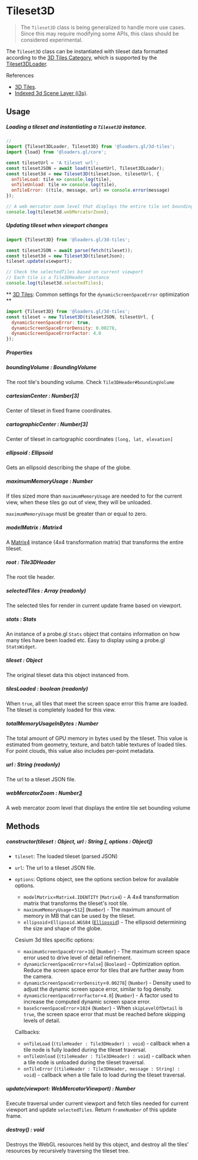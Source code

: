 # Tileset3D

> The `Tileset3D` class is being generalized to handle more use cases. Since this may require modifying some APIs, this class should be considered experimental.

The `Tileset3D` class can be instantiated with tileset data formatted according to the [3D Tiles Category](docs/specifications/3d-tiles), which is supported by the [Tileset3DLoader](docs/api-reference/3d-tiles/tileset-3d-loader).

References

- [3D Tiles](https://github.com/AnalyticalGraphicsInc/3d-tiles/tree/master/specification).
- [Indexed 3d Scene Layer (i3s)](https://github.com/Esri/i3s-spec).

## Usage

##### Loading a tileset and instantiating a `Tileset3D` instance.

```js
//
import {Tileset3DLoader, Tileset3D} from '@loaders.gl/3d-tiles';
import {load} from '@loaders.gl/core';

const tilesetUrl = 'A tileset url';
const tilesetJSON = await load(tilesetUrl, Tileset3DLoader);
const tileset3d = new Tileset3D(tilesetJson, tilesetUrl, {
  onTileLoad: tile => console.log(tile),
  onTileUnload: tile => console.log(tile),
  onTileError: ((tile, message, url) => console.error(message)
});

// A web mercator zoom level that displays the entire tile set bounding volume
console.log(tileset3d.webMercatorZoom);
```

##### Updating tileset when viewport changes

```js
import {Tileset3D} from '@loaders.gl/3d-tiles';

const tilesetJSON = await parse(fetch(tileset));
const tileset3d = new Tileset3D(tilesetJson);
tileset.update(viewport);

// Check the selectedTiles based on current viewport
// Each tile is a Tile3DHeader instance
console.log(tileset3d.selectedTiles);
```

** [3D Tiles](https://github.com/AnalyticalGraphicsInc/3d-tiles/tree/master/specification): Common settings for the `dynamicScreenSpaceError` optimization **

```js
import {Tileset3D} from '@loaders.gl/3d-tiles';
const tileset = new Tileset3D(tilesetJSON, tilesetUrl, {
  dynamicScreenSpaceError: true,
  dynamicScreenSpaceErrorDensity: 0.00278,
  dynamicScreenSpaceErrorFactor: 4.0
});
```

##### Properties

##### boundingVolume : BoundingVolume

The root tile's bounding volume. Check `Tile3DHeader#boundingVolume`

##### cartesianCenter : Number[3]

Center of tileset in fixed frame coordinates.

##### cartographicCenter : Number[3]

Center of tileset in cartographic coordinates `[long, lat, elevation]`

##### ellipsoid : Ellipsoid

Gets an ellipsoid describing the shape of the globe.

##### maximumMemoryUsage : Number

If tiles sized more than `maximumMemoryUsage` are needed to for the current view, when these tiles go out of view, they will be unloaded.

`maximumMemoryUsage` must be greater than or equal to zero.

##### modelMatrix : Matrix4

A [Matrix4](https://math.gl/modules/core/docs/api-reference/matrix4) instance (4x4 transformation matrix) that transforms the entire tileset.

##### root : Tile3DHeader

The root tile header.

##### selectedTiles : Array<Tile3DHeader> (readonly)

The selected tiles for render in current update frame based on viewport.

##### stats : Stats

An instance of a probe.gl `Stats` object that contains information on how many tiles have been loaded etc. Easy to display using a probe.gl `StatsWidget`.

##### tileset : Object

The original tileset data this object instanced from.

##### tilesLoaded : boolean (readonly)

When `true`, all tiles that meet the screen space error this frame are loaded. The tileset is completely loaded for this view.

##### totalMemoryUsageInBytes : Number

The total amount of GPU memory in bytes used by the tileset. This value is estimated from geometry, texture, and batch table textures of loaded tiles. For point clouds, this value also includes per-point metadata.

##### url : String (readonly)

The url to a tileset JSON file.

##### webMercatorZoom : Number[3](readonly)

A web mercator zoom level that displays the entire tile set bounding volume

## Methods

##### constructor(tileset : Object, url : String [, options : Object])

- `tileset`: The loaded tileset (parsed JSON)
- `url`: The url to a tileset JSON file.
- `options`: Options object, see the options section below for available options.

  - `modelMatrix`=`Matrix4.IDENTITY` (`Matrix4`) - A 4x4 transformation matrix that transforms the tileset's root tile.
  - `maximumMemoryUsage`=`512`] (`Number`) - The maximum amount of memory in MB that can be used by the tileset.
  - `ellipsoid`=`Ellipsoid.WGS84` ([`Ellipsoid`](https://math.gl/modules/geospatial/docs/api-reference/ellipsoid)) - The ellipsoid determining the size and shape of the globe.

  Cesium 3d tiles specific options:

  - `maximumScreenSpaceError`=`16`] (`Number`) - The maximum screen space error used to drive level of detail refinement.
  - `dynamicScreenSpaceError`=`false`] (`Boolean`) - Optimization option. Reduce the screen space error for tiles that are further away from the camera.
  - `dynamicScreenSpaceErrorDensity`=`0.00278`] (`Number`) - Density used to adjust the dynamic screen space error, similar to fog density.
  - `dynamicScreenSpaceErrorFactor`=`4.0`] (`Number`) - A factor used to increase the computed dynamic screen space error.
  - `baseScreenSpaceError`=`1024` (`Number`) - When `skipLevelOfDetail` is `true`, the screen space error that must be reached before skipping levels of detail.

  Callbacks:

  - `onTileLoad` (`(tileHeader : Tile3DHeader) : void`) - callback when a tile node is fully loaded during the tileset traversal.
  - `onTileUnload` (`(tileHeader : Tile3DHeader) : void`) - callback when a tile node is unloaded during the tileset traversal.
  - `onTileError` (`(tileHeader : Tile3DHeader, message : String) : void`) - callback when a tile faile to load during the tileset traversal.

##### update(viewport: WebMercatorViewport) : Number

Execute traversal under current viewport and fetch tiles needed for current viewport and update `selectedTiles`. Return `frameNumber` of this update frame.

##### destroy() : void

Destroys the WebGL resources held by this object, and destroy all the tiles' resources by recursively traversing the tileset tree.
